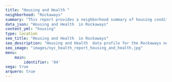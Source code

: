 ```yaml
---
title: "Housing and Health "
neighborhood: "Rockaways"
summary: "This report provides a neighborhood summary of housing conditions and related health outcomes. It also describes population characteristics that can increase vulnerability to housing hazards."
data_json: "Housing and Health  in Rockaways"
content_yml: "housing"
type: location
seo_title: "Housing and Health  in Rockaways"
seo_description: "Housing and Health  data profile for the Rockaways neighborhood of NYC."
seo_image: "images/nyc_health_report_housing_and_health.jpg"
menu:
    main:
        identifier: '04'
vega: true
arquero: true
---
```

